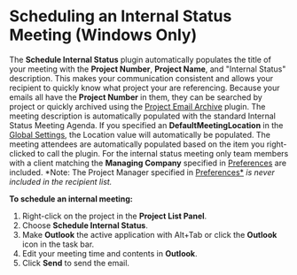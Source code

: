 # Scheduling an Internal Status Meeting (Windows Only)

The **Schedule Internal Status** plugin automatically populates the title of your meeting with the **Project Number**, **Project Name**, and "Internal Status" description. This makes your communication consistent and allows your recipient to quickly know what project your are referencing. Because your emails all have the **Project Number** in them, they can be searched by project or quickly archived using the [Project Email Archive](<ProjectEmailArchive.md>) plugin. The meeting description is automatically populated with the standard Internal Status Meeting Agenda. If you specified an **DefaultMeetingLocation** in the [Global Settings](<GlobalSettings.md>), the Location value will automatically be populated. The meeting attendees are automatically populated based on the item you right-clicked to call the plugin. For the internal status meeting only team members with a client matching the **Managing Company** specified in [Preferences](<Preferences.md>) are included.  *Note: The Project Manager specified in [Preferences*](<Preferences.md>) *is never included in the recipient list.*

**To schedule an internal meeting:**

1. Right-click on the project in the **Project List Panel**.
2. Choose **Schedule Internal Status**.
3. Make **Outlook** the active application with Alt+Tab or click the **Outlook** icon in the task bar.
4. Edit your meeting time and contents in **Outlook**.
5. Click **Send** to send the email.